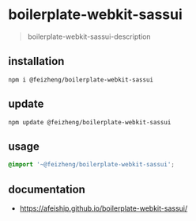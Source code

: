 # boilerplate-webkit-sassui
> boilerplate-webkit-sassui-description

## installation
```shell
npm i @feizheng/boilerplate-webkit-sassui
```

## update
```shell
npm update @feizheng/boilerplate-webkit-sassui
```

## usage
```scss
@import '~@feizheng/boilerplate-webkit-sassui';
```

## documentation
- https://afeiship.github.io/boilerplate-webkit-sassui/
